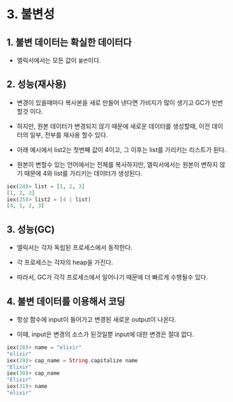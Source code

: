 # 3. 불변성

## 1. 불변 데이터는 확실한 데이터다

* 엘릭서에서는 모든 값이 `불변`이다.

## 2. 성능(재사용)

* 변경이 있을때마다 복사본을 새로 만들어 낸다면 가비지가 많이 생기고 GC가 빈번 할것 이다.

* 하지만, 원본 데이터가 변경되지 않기 때문에 새로운 데이터를 생성할때, 이전 데이터의 일부, 전부를 재사용 할수 있다.

* 아래 예시에서 list2는 첫번째 값이 4이고, 그 이후는 list를 가리키는 리스트가 된다.

* 원본이 변할수 있는 언어에서는 전체를 복사하지만, 엘릭서에서는 원본이 변하지 않기 때문에 4와 list를 가리키는 데이터가 생성된다.

```elixir
iex(24)> list = [1, 2, 3]
[1, 2, 3]
iex(25)> list2 = [4 | list]
[4, 1, 2, 3]
```

## 3. 성능(GC)

* 엘릭서는 각자 독립된 프로세스에서 동작한다.

* 각 프로세스는 각자의 heap을 가진다.

* 따라서, GC가 각각 프로세스에서 일어나기 때문에 더 빠르게 수행될수 있다.

## 4. 불변 데이터를 이용해서 코딩

* 항상 함수에 input이 들어가고 변경된 새로운 output이 나온다.

* 이때, input은 변경의 소스가 된것일뿐 input에 대한 변경은 절대 없다.

```elixir
iex(28)> name = "elixir"
"elixir"
iex(29)> cap_name = String.capitalize name
"Elixir"
iex(30)> cap_name
"Elixir"
iex(31)> name
"elixir"
```